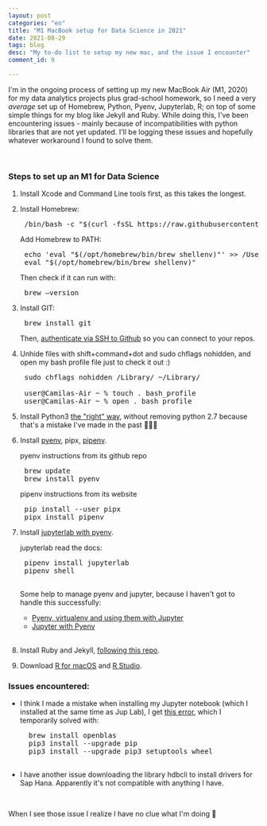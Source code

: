 ```yaml
---
layout: post
categories: "en"
title: "M1 MacBook setup for Data Science in 2021"
date: 2021-08-29
tags: blog
desc: "My to-do list to setup my new mac, and the issue I encounter"
comment_id: 9

---
```


I'm in the ongoing process of setting up my new MacBook Air (M1, 2020) for my data analytics projects plus grad-school homework, so I need a very *average* set up of Homebrew, Python, Pyenv, Jupyterlab, R; on top of some simple things for my blog like Jekyll and Ruby. While doing this, I've been encountering issues - mainly because of incompatibilities with python libraries that are not yet updated. I'll be logging these issues and hopefully whatever workaround I found to solve them.

<br>

### Steps to set up an M1 for Data Science

1. Install Xcode and Command Line tools first, as this takes the longest.

2. Install Homebrew:

    <pre>
    /bin/bash -c "$(curl -fsSL https://raw.githubusercontent.com/Homebrew/install/master/install.sh)" </pre>

    Add Homebrew to PATH:

    <pre>
    echo 'eval "$(/opt/homebrew/bin/brew shellenv)"' >> /Users/camilaburne/.zprofile
    eval "$(/opt/homebrew/bin/brew shellenv)"</pre>

    Then check if it can run with:

    <pre>
    brew —version </pre>


3. Install GIT:
    <pre>
    brew install git </pre>

    Then, [authenticate via SSH to Github](https://docs.github.com/en/github/authenticating-to-github/connecting-to-github-with-ssh/adding-a-new-ssh-key-to-your-github-account) so you can connect to your repos.

4. Unhide files with shift+command+dot and sudo chflags nohidden, and open my bash profile file just to check it out :)

    <pre>
    sudo chflags nohidden /Library/ ~/Library/

    user@Camilas-Air ~ % touch . bash_profile
    user@Camilas-Air ~ % open . bash_profile </pre>


5. Install Python3 [the "right" way](https://opensource.com/article/19/5/python-3-default-mac), without removing python 2.7 because that's a mistake I've made in the past 🤦🏼‍♀️

6. Install [pyenv](https://github.com/pyenv/pyenv#understanding-path), pipx, [pipenv](https://pipenv.pypa.io/en/latest/install/).

    pyenv instructions from its github repo
    <pre>
    brew update
    brew install pyenv </pre>

    pipenv instructions from its website
    <pre>
    pip install --user pipx
    pipx install pipenv </pre>

7. Install [jupyterlab with pyenv](
https://jupyterlab.readthedocs.io/en/stable/getting_started/installation.html).

    jupyterlab read the docs:
    <pre>
    pipenv install jupyterlab
    pipenv shell
    </pre>

    Some help to manage pyenv and jupyter, because I haven't got to handle this successfully:    
      - [Pyenv, virtualenv and using them with Jupyter](https://albertauyeung.github.io/2020/08/17/pyenv-jupyter.html)
      - [Jupyter with Pyenv](https://brandonrozek.com/blog/jupyterwithpyenv/)


    <br>

8. Install Ruby and Jekyll, [following this repo](https://github.com/monfresh/install-ruby-on-macos).

9. Download [R for macOS](https://cran.r-project.org/bin/macosx/) and [R Studio](https://www.rstudio.com/products/rstudio/download/#download).


### Issues encountered:

- I think I made a mistake when installing my Jupyter notebook (which I installed at the same time as Jup Lab), I get [this error](https://github.com/scipy/scipy/issues/13409), which I temporarily solved with:

    <pre>
    brew install openblas
    pip3 install --upgrade pip
    pip3 install --upgrade pip3 setuptools wheel
    </pre>

- I have another issue downloading the library hdbcli to install drivers for Sap Hana. Apparently it's not compatible with anything I have.

<br>

When I see those issue I realize I have no clue what I'm doing 🥲
